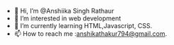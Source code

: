 - 👋 Hi, I’m @Anshiika Singh Rathaur
- 👀 I’m interested in web development
- 🌱 I’m currently learning HTML,Javascript, CSS.
- 📫 How to reach me :anshikathakur794@gmail.com.

<!---
AnshiikaRathaur/AnshiikaRathaur is a ✨ special ✨ repository because its `README.md` (this file) appears on your GitHub profile.
You can click the Preview link to take a look at your changes.
--->
